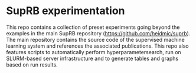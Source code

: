 # SupRB experimentation

This repo contains a collection of preset experiments going beyond the examples in the main SupRB repository (https://github.com/heidmic/suprb).
The main repository contains the source code of the supervised machine learning system and references the associated publications.
This repo also features scripts to automatically perform hyperparametersearch, run on SLURM-based server infrastructure and to generate tables and graphs based on run results.
